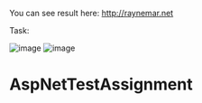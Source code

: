 You can see result here: http://raynemar.net

Task:

![image](https://github.com/KonstantineStishkov/AspNetTestAssignment/assets/79567333/6f070027-cb7b-44aa-8499-358b21358cad)
![image](https://github.com/KonstantineStishkov/AspNetTestAssignment/assets/79567333/6db0fb55-4bb4-473d-b381-7e8db474b60c)

# AspNetTestAssignment
